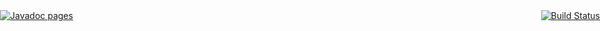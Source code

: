 <a href='https://semaphoreci.com/hiebra/site-test' style='right:0;position:absolute'>
  <img src='https://semaphoreci.com/api/v1/hiebra/site-test/branches/master/badge.svg' alt='Build Status'>
</a>
<a href='http://softalks.github.io/site-test/apidocs/index.html' style='left:0;position:absolute'> 
  <img src='http://www.konakart.com/wp-content/uploads/2014/11/javadoc.png' alt='Javadoc pages'>
</a>
